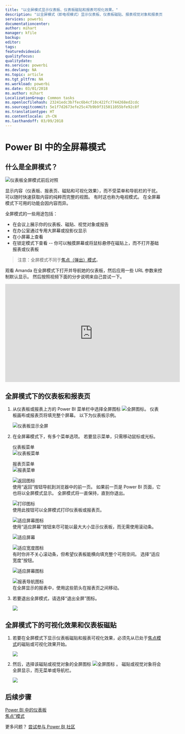 ```yaml
---
title: "以全屏模式显示仪表板、仪表板磁贴和报表可视化效果。"
description: "以全屏模式（即电视模式）显示仪表板、仪表板磁贴、报表视觉对象和报表页。"
services: powerbi
documentationcenter: 
author: mihart
manager: kfile
backup: 
editor: 
tags: 
featuredvideoid: 
qualityfocus: 
qualitydate: 
ms.service: powerbi
ms.devlang: NA
ms.topic: article
ms.tgt_pltfrm: NA
ms.workload: powerbi
ms.date: 03/01/2018
ms.author: mihart
LocalizationGroup: Common tasks
ms.openlocfilehash: 23241edc3b7fec6b4cf10c422fc7744268ed2cdc
ms.sourcegitcommit: 5e1f7d2673efe25c47b9b9f315011055bfe92c8f
ms.translationtype: HT
ms.contentlocale: zh-CN
ms.lasthandoff: 03/09/2018
---
```

# <a name="full-screen-mode-in-power-bi"></a>Power BI 中的全屏幕模式
## <a name="what-is-full-screen-mode"></a>什么是全屏模式？
![仪表板全屏模式前后对照](media/service-fullscreen-mode/power-bi-full-screen-comparison.png)

显示内容（仪表板、报表页、磁贴和可视化效果），而不受菜单和导航栏的干扰。  可以随时快速获取内容的纯粹而完整的视图。 有时这也称为电视模式。 在全屏幕模式下可用的功能会因内容而异。  

全屏模式的一些用途包括：

* 在会议上展示你的仪表板、磁贴、视觉对象或报告
* 在办公室通过专用大屏幕或投影仪显示
* 在小屏幕上查看
* 在锁定模式下查看 -- 你可以触摸屏幕或将鼠标悬停在磁贴上，而不打开基础报表或仪表板

> 注意：全屏模式不同于[焦点（弹出）模式](service-focus-mode.md)。
> 
> 

观看 Amanda 在全屏模式下打开并导航她的仪表板，然后应用一些 URL 参数来控制默认显示。 然后按照视频下面的分步说明来自己尝试一下。

<iframe width="560" height="315" src="https://www.youtube.com/embed/c31gZkyvC54" frameborder="0" allowfullscreen></iframe>

## <a name="dashboards-and-report-pages-in-full-screen-mode"></a>全屏模式下的仪表板和报表页
1. 从仪表板或报表上方的 Power BI 菜单栏中选择全屏图标 ![全屏图标](media/service-fullscreen-mode/power-bi-full-screen-icon.png)。 仪表板画布或报表页将填充整个屏幕。 以下为仪表板示例。
   
      ![仪表板显示全屏](media/service-fullscreen-mode/power-bi-dash-full-screen.png)
2. 在全屏幕模式下，有多个菜单选项。  若要显示菜单，只需移动鼠标或光标。 
   
     仪表板菜单    
     ![仪表板菜单](media/service-fullscreen-mode/power-bi-full-screen-menu-dashboard.png)    
   
     报表页菜单    
    ![报表菜单](media/service-fullscreen-mode/power-bi-report-menu.png)    
   
    ![返回图标](media/service-fullscreen-mode/power-bi-back-icon.png)    
    使用“返回”按钮导航到浏览器中的前一页。 如果前一页是 Power BI 页面，它也将以全屏模式显示。  全屏模式将一直保持，直到你退出。
   
    ![打印图标](media/service-fullscreen-mode/power-bi-print-icon.png)    
    使用此按钮可以全屏模式打印仪表板或报表页。 
   
    ![适应屏幕图标](media/service-fullscreen-mode/power-bi-fit-to-width.png)    
    使用“适应屏幕”按钮来尽可能以最大大小显示仪表板，而无需使用滚动条。     
   
    ![适应屏幕](media/service-fullscreen-mode/power-bi-fit-screen.png)
   
    ![适应宽度图标](media/service-fullscreen-mode/power-bi-fit-width.png)       
    有时你并不关心滚动条，但希望仪表板能横向填充整个可用空间。 选择“适应宽度”按钮。    
   
    ![适应屏幕图标](media/service-fullscreen-mode/power-bi-fit-to-width-new.png)
   
    ![报表导航图标](media/service-fullscreen-mode/power-bi-report-nav2.png)       
    在全屏显示的报表中，使用这些箭头在报表页之间移动。    
3. 若要退出全屏模式，请选择“退出全屏”图标。
   
      ![](media/service-fullscreen-mode/exit-fullscreen-new.png)

## <a name="visualizations-and-dashboard-tiles-in-full-screen-mode"></a>全屏模式下的可视化效果和仪表板磁贴
1. 若要在全屏模式下显示仪表板磁贴和报表可视化效果，必须先从已处于[焦点模式](service-focus-mode.md)的磁贴或可视化效果开始。 
   
    ![](media/service-fullscreen-mode/power-bi-focus3.png)
2. 然后，选择该磁贴或视觉对象的全屏图标 ![全屏图标](media/service-fullscreen-mode/power-bi-full-screen-icon.png)  。 磁贴或视觉对象将会全屏显示，而无菜单或导航栏。
   
    ![](media/service-fullscreen-mode/power-bi-fullscreen.png)

## <a name="next-steps"></a>后续步骤
[Power BI 中的仪表板](service-dashboards.md)  
[焦点”模式](service-focus-mode.md)    

更多问题？ [尝试参与 Power BI 社区](http://community.powerbi.com/)

